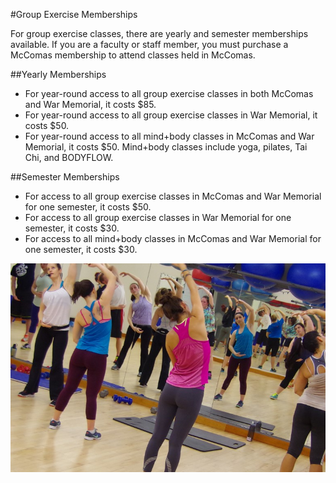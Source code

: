 #Group Exercise Memberships 

For group exercise classes, there are yearly and semester memberships available. If you are a faculty or staff member, you must purchase a McComas membership to attend classes held in McComas.

##Yearly Memberships
* For year-round access to all group exercise classes in both McComas and War Memorial, it costs $85.
* For year-round access to all group exercise classes in War Memorial, it costs $50.
* For year-round access to all mind+body classes in McComas and War Memorial, it costs $50. Mind+body classes include yoga, pilates, Tai Chi, and BODYFLOW.

##Semester Memberships
* For access to all group exercise classes in McComas and War Memorial for one semester, it costs $50.
* For access to all group exercise classes in War Memorial for one semester, it costs $30.
* For access to all mind+body classes in McComas and War Memorial for one semester, it costs $30.

![groupexercisemembership.jpg](groupexercisemembership.jpg)

